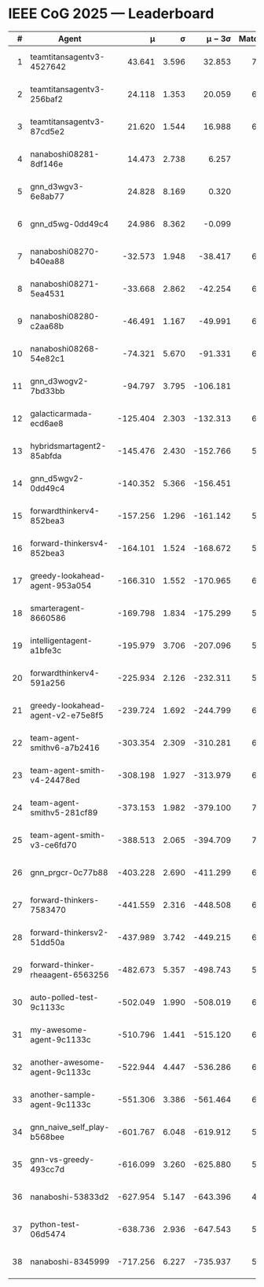 # IEEE CoG 2025 — Leaderboard

| # | Agent | μ | σ | μ − 3σ | Matches | Updated |
|---:|---|---:|---:|---:|---:|---|
| 1 | teamtitansagentv3-4527642 | 43.641 | 3.596 | 32.853 | 7016 | 2025-08-30 09:27 |
| 2 | teamtitansagentv3-256baf2 | 24.118 | 1.353 | 20.059 | 6596 | 2025-08-30 09:27 |
| 3 | teamtitansagentv3-87cd5e2 | 21.620 | 1.544 | 16.988 | 6220 | 2025-08-30 09:27 |
| 4 | nanaboshi08281-8df146e | 14.473 | 2.738 | 6.257 | 276 | 2025-08-30 09:27 |
| 5 | gnn_d3wgv3-6e8ab77 | 24.828 | 8.169 | 0.320 | 138 | 2025-08-30 09:27 |
| 6 | gnn_d5wg-0dd49c4 | 24.986 | 8.362 | -0.099 | 120 | 2025-08-30 09:27 |
| 7 | nanaboshi08270-b40ea88 | -32.573 | 1.948 | -38.417 | 6820 | 2025-08-30 09:27 |
| 8 | nanaboshi08271-5ea4531 | -33.668 | 2.862 | -42.254 | 6778 | 2025-08-30 09:27 |
| 9 | nanaboshi08280-c2aa68b | -46.491 | 1.167 | -49.991 | 6058 | 2025-08-30 09:27 |
| 10 | nanaboshi08268-54e82c1 | -74.321 | 5.670 | -91.331 | 6260 | 2025-08-30 09:27 |
| 11 | gnn_d3wogv2-7bd33bb | -94.797 | 3.795 | -106.181 | 274 | 2025-08-30 09:27 |
| 12 | galacticarmada-ecd6ae8 | -125.404 | 2.303 | -132.313 | 6200 | 2025-08-30 09:27 |
| 13 | hybridsmartagent2-85abfda | -145.476 | 2.430 | -152.766 | 5748 | 2025-08-30 09:27 |
| 14 | gnn_d5wgv2-0dd49c4 | -140.352 | 5.366 | -156.451 | 226 | 2025-08-30 09:27 |
| 15 | forwardthinkerv4-852bea3 | -157.256 | 1.296 | -161.142 | 5485 | 2025-08-30 09:27 |
| 16 | forward-thinkersv4-852bea3 | -164.101 | 1.524 | -168.672 | 5217 | 2025-08-30 09:27 |
| 17 | greedy-lookahead-agent-953a054 | -166.310 | 1.552 | -170.965 | 6068 | 2025-08-30 09:27 |
| 18 | smarteragent-8660586 | -169.798 | 1.834 | -175.299 | 5337 | 2025-08-30 09:27 |
| 19 | intelligentagent-a1bfe3c | -195.979 | 3.706 | -207.096 | 5673 | 2025-08-30 09:27 |
| 20 | forwardthinkerv4-591a256 | -225.934 | 2.126 | -232.311 | 5342 | 2025-08-30 09:27 |
| 21 | greedy-lookahead-agent-v2-e75e8f5 | -239.724 | 1.692 | -244.799 | 6480 | 2025-08-30 09:27 |
| 22 | team-agent-smithv6-a7b2416 | -303.354 | 2.309 | -310.281 | 6900 | 2025-08-30 09:27 |
| 23 | team-agent-smith-v4-24478ed | -308.198 | 1.927 | -313.979 | 6378 | 2025-08-30 09:27 |
| 24 | team-agent-smithv5-281cf89 | -373.153 | 1.982 | -379.100 | 7060 | 2025-08-30 09:27 |
| 25 | team-agent-smith-v3-ce6fd70 | -388.513 | 2.065 | -394.709 | 7558 | 2025-08-30 09:27 |
| 26 | gnn_prgcr-0c77b88 | -403.228 | 2.690 | -411.299 | 6150 | 2025-08-30 09:27 |
| 27 | forward-thinkers-7583470 | -441.559 | 2.316 | -448.508 | 6720 | 2025-08-30 09:27 |
| 28 | forward-thinkersv2-51dd50a | -437.989 | 3.742 | -449.215 | 6148 | 2025-08-30 09:27 |
| 29 | forward-thinker-rheaagent-6563256 | -482.673 | 5.357 | -498.743 | 5748 | 2025-08-30 09:27 |
| 30 | auto-polled-test-9c1133c | -502.049 | 1.990 | -508.019 | 6620 | 2025-08-30 09:27 |
| 31 | my-awesome-agent-9c1133c | -510.796 | 1.441 | -515.120 | 6620 | 2025-08-30 09:27 |
| 32 | another-awesome-agent-9c1133c | -522.944 | 4.447 | -536.286 | 6300 | 2025-08-30 09:27 |
| 33 | another-sample-agent-9c1133c | -551.306 | 3.386 | -561.464 | 6780 | 2025-08-30 09:27 |
| 34 | gnn_naive_self_play-b568bee | -601.767 | 6.048 | -619.912 | 5500 | 2025-08-30 09:27 |
| 35 | gnn-vs-greedy-493cc7d | -616.099 | 3.260 | -625.880 | 5320 | 2025-08-30 09:27 |
| 36 | nanaboshi-53833d2 | -627.954 | 5.147 | -643.396 | 4940 | 2025-08-30 09:27 |
| 37 | python-test-06d5474 | -638.736 | 2.936 | -647.543 | 5620 | 2025-08-30 09:27 |
| 38 | nanaboshi-8345999 | -717.256 | 6.227 | -735.937 | 5830 | 2025-08-30 09:27 |
